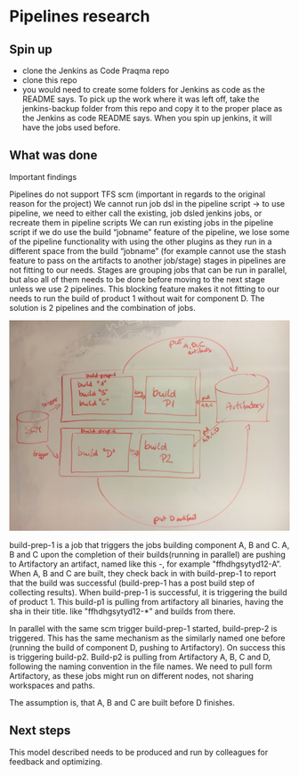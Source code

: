 # Pipelines research

## Spin up

- clone the Jenkins as Code Praqma repo
- clone this repo
- you would need to create some folders for Jenkins as code as the README says. To pick up the work where it was left off, take the jenkins-backup folder from this repo and copy it to the proper place as the Jenkins as code README says. When you spin up jenkins, it will have the jobs used before.

## What was done

Important findings

Pipelines do not support TFS scm (important in regards to the original reason for the project)
We cannot run job dsl in the pipeline script -> to use pipeline, we need to either call the existing, job dsled jenkins jobs, or recreate them in pipeline scripts
We can run existing jobs in the pipeline script
if we do use the build “jobname” feature of the pipeline, we lose some of the pipeline functionality with using the other plugins as they run in a different space from the build “jobname” (for example cannot use the stash feature to pass on the artifacts to another job/stage)
stages in pipelines are not fitting to our needs. Stages are grouping jobs that can be run in parallel, but also all of them needs to be done before moving to the next stage unless we use 2 pipelines. This blocking feature makes it not fitting to our needs to run the build of product 1 without wait for component D.
The solution is 2 pipelines and the combination of jobs.

![pipeline](/images/pipeline.JPG)

build-prep-1 is a job that triggers the jobs building component A, B and C. A, B and C upon the completion of their builds(running in parallel) are pushing to Artifactory an artifact, named like this -, for example "ffhdhgsytyd12-A”. When A, B and C are built, they check back in with build-prep-1 to report that the build was successful (build-prep-1 has a post build step of collecting results). When build-prep-1 is successful, it is triggering the build of product 1. This build-p1 is pulling from artifactory all binaries, having the sha in their title. like "ffhdhgsytyd12-*” and builds from there.

In parallel with the same scm trigger build-prep-1 started, build-prep-2 is triggered. This has the same mechanism as the similarly named one before (running the build of component D, pushing to Artifactory). On success this is triggering build-p2. Build-p2 is pulling from Artifactory A, B, C and D, following the naming convention in the file names. We need to pull form Artifactory, as these jobs might run on different nodes, not sharing workspaces and paths.

The assumption is, that A, B and C are built before D finishes.

## Next steps

This model described needs to be produced and run by colleagues for feedback and optimizing.
